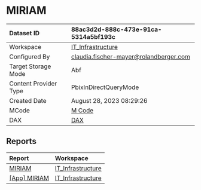 



# MIRIAM

|Dataset ID|88ac3d2d-888c-473e-91ca-5314a5bf193c|
| :--- | :--- |
|Workspace|[IT_Infrastructure](../Workspaces/IT_Infrastructure.md)|
|Configured By|claudia.fischer-mayer@rolandberger.com|
|Target Storage Mode|Abf|
|Content Provider Type|PbixInDirectQueryMode|
|Created Date|August 28, 2023 08:29:26|
|MCode|[M Code](./MIRIAM/mcode.md)|
|DAX|[DAX](./MIRIAM/dax.md)|

## Reports

|Report|Workspace|
| :--- | :--- |
|[MIRIAM](../Reports/MIRIAM.md)|[IT_Infrastructure](../Workspaces/IT_Infrastructure.md)|
|[[App] MIRIAM](../Reports/[App]-MIRIAM.md)|[IT_Infrastructure](../Workspaces/IT_Infrastructure.md)|
